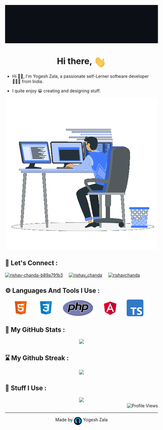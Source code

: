 <div align="center">    
    <img src="assets/banner.gif">
</div>

<h1 align="center">
    <b>Hi there,</b>
    <img src="assets/hand-wave.gif" width="40" align="top">
</h1>

- Hi 👋🏼, I'm Yogesh Zala, a passionate self-Lerner software developer 👨🏻‍💻 from India.

- I quite enjoy 😀 creating and designing stuff.

<div align="center">
    <img src="assets/coder.gif">
</div>

## :link: Let's Connect :

<div>
    <a href="https://linkedin.com/in/yogeshzala"><img align="center" src="https://raw.githubusercontent.com/rahuldkjain/github-profile-readme-generator/master/src/images/icons/Social/linked-in-alt.svg" alt="rishav-chanda-b89a791b3" height="30"/></a>&nbsp&nbsp&nbsp&nbsp
    <a href="https://instagram.com/yogeshzala1511"><img align="center" src="https://raw.githubusercontent.com/rahuldkjain/github-profile-readme-generator/master/src/images/icons/Social/instagram.svg" alt="rishav_chanda" height="30"/></a>&nbsp&nbsp&nbsp&nbsp
    <a href="https://twitter.com/yogeshzala1511"><img align="center" src="https://raw.githubusercontent.com/rahuldkjain/github-profile-readme-generator/master/src/images/icons/Social/twitter.svg" alt="rishavchanda" height="30"/></a>
</div>

## :gear: Languages And Tools I Use :

<div align="center">
    <a href="https://www.w3schools.com/html/"><code><img height="55" src="assets/html-5.svg"></code></a>&nbsp&nbsp&nbsp&nbsp&nbsp&nbsp
    <a href="https://www.w3schools.com/css/"><code><img height="55" src="assets/css-3.svg"></code></a>&nbsp&nbsp&nbsp&nbsp&nbsp&nbsp
    <a href="https://www.php.net/"><code><img height="55" src="assets/php.svg"></code></a>&nbsp&nbsp&nbsp&nbsp&nbsp&nbsp
    <a href="https://angular.io/"><code><img height="55" src="assets/angular.svg"></code></a>&nbsp&nbsp&nbsp&nbsp&nbsp&nbsp
    <a href="https://www.typescriptlang.org/"><code><img height="55" src="assets/type-script.svg"></code></a>&nbsp&nbsp&nbsp&nbsp&nbsp&nbsp
</div>

## :rocket: My GitHub Stats :

<div align="center">
    <img src="https://github-readme-stats.vercel.app/api?username=yogeshzala&show_icons=true&theme=transparent&hide_border=true&card_width=900&title_color=407bfd&icon_color=407bfd&ring_color=407bfd&text_color=ffffff">
</div>

## :hourglass: My Github Streak :

<div align="center">
    <img src="https://github-readme-streak-stats.herokuapp.com?user=yogeshzala&theme=dark&hide_border=true&background=00000000&ring=407BFD&fire=407BFD&currStreakLabel=407BFD&sideLabels=407BFD">
</div>

## :test_tube: Stuff I Use :

<div align="center">
    <img src="https://github-readme-stats.vercel.app/api/top-langs?username=yogeshzala&show_icons=true&locale=en&layout=compact&theme=transparent&hide_border=true&card_width=850&title_color=407bfd&text_color=ffffff">
</div>

<div align="right">
    <img src="https://komarev.com/ghpvc/?username=yogeshzala&label=Profile%20Views&color=0e75b6&style=flat" alt="Profile Views">
</div>

<hr>

<p align="center">
    Made by <img src="assets/profile-icon.png" width="26" align="top"> Yogesh Zala
</p>



